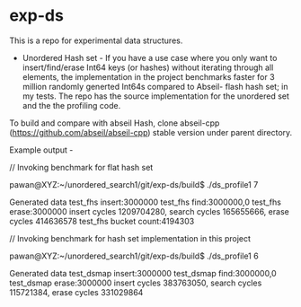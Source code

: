 # exp-ds
This is a repo for experimental data structures.
- Unordered Hash set - If you have a use case where you only want to insert/find/erase Int64 keys (or hashes) without iterating through all elements, the implementation in the project benchmarks faster for 3 million randomly generted Int64s compared to Abseil- flash hash set; in my tests. The repo has the source implementation for the unordered set and the the profiling code.

  

To build and compare with abseil Hash, clone abseil-cpp (https://github.com/abseil/abseil-cpp) stable version under parent
directory.


Example output -

// Invoking benchmark for flat hash set

pawan@XYZ:~/unordered_search1/git/exp-ds/build$ ./ds_profile1 7

Generated data
test_fhs insert:3000000
test_fhs find:3000000,0
test_fhs erase:3000000
insert cycles 1209704280, search cycles 165655666, erase cycles 414636578
test_fhs bucket count:4194303

 
 
 
// Invoking benchmark for hash set implementation in this project

pawan@XYZ:~/unordered_search1/git/exp-ds/build$ ./ds_profile1 6

Generated data
test_dsmap insert:3000000
test_dsmap find:3000000,0
test_dsmap erase:3000000
insert cycles 383763050, search cycles 115721384, erase cycles 331029864

